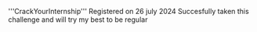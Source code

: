 '''CrackYourInternship'''
Registered on 26 july 2024 Succesfully taken this challenge and will try my best to be regular
